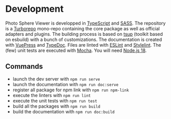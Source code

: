 # Development

Photo Sphere Viewer is developped in [TypeScript](https://www.typescriptlang.org/) and [SASS](https://sass-lang.com/).
The repository is a [Turborepo](https://turbo.build/repo) mono-repo containing the core package as well as official adapters and plugins.
The building process is based on [tsup](https://tsup.egoist.dev/) (toolkit based on esbuild) with a bunch of customizations.
The documentation is created with [VuePress](https://vuepress.vuejs.org/) and [TypeDoc](https://typedoc.org/).
Files are linted with [ESLint](https://eslint.org/) and [Stylelint](https://stylelint.io/).
The (few) unit tests are executed with [Mocha](https://mochajs.org/).
You will need [Node.js 18](https://nodejs.org/).

## Commands

-   launch the dev server with `npm run serve`
-   launch the documentation with `npm run doc:serve`
-   register all package for npm link with `npm run npm-link`
-   execute the linters with `npm run lint`
-   execute the unit tests with `npm run test`
-   build all the packages with `npm run build`
-   build the documentation with `npm run doc:build`
